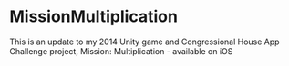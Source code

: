 # MissionMultiplication
This is an update to my 2014 Unity game and Congressional House App Challenge project, Mission: Multiplication - available on iOS
